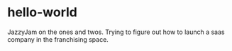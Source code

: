 # hello-world
JazzyJam on the ones and twos.
Trying to figure out how to launch a saas company in the franchising space.
